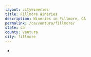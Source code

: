 ```yaml
---
layout: citywineries
title: Fillmore Wineries
description: Wineries in Fillmore, CA
permalink: /ca/ventura/fillmore/
state: ca
county: ventura
city: fillmore
---
```

-
